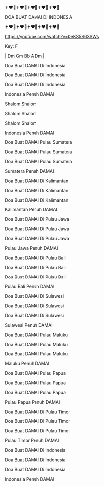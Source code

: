 ✝️❤️🙏✝️❤️🙏✝️❤️🙏✝️❤️🙏✝️❤️🙏

DOA BUAT DAMAI DI INDONESIA

✝️❤️🙏✝️❤️🙏✝️❤️🙏✝️❤️🙏✝️❤️🙏

https://youtube.com/watch?v=DeKS5S63SWs

Key: F

| Dm  Gm  Bb  A  Dm |

Doa Buat DAMAI Di Indonesia

Doa Buat DAMAI Di Indonesia

Doa Buat DAMAI Di Indonesia

Indonesia Penuh DAMAI


Shalom Shalom

Shalom Shalom

Shalom Shalom

Indonesia Penuh DAMAI


Doa Buat DAMAI Pulau Sumatera

Doa Buat DAMAI Pulau Sumatera

Doa Buat DAMAI Pulau Sumatera

Sumatera Penuh DAMAI


Doa Buat DAMAI Di Kalimantan

Doa Buat DAMAI Di Kalimantan

Doa Buat DAMAI Di Kalimantan

Kalimantan Penuh DAMAI


Doa Buat DAMAI Di Pulau Jawa

Doa Buat DAMAI Di Pulau Jawa

Doa Buat DAMAI Di Pulau Jawa

Pulau Jawa Penuh DAMAI


Doa Buat DAMAI Di Pulau Bali

Doa Buat DAMAI Di Pulau Bali

Doa Buat DAMAI Di Pulau Bali

Pulau Bali Penuh DAMAI


Doa Buat DAMAI Di Sulawesi

Doa Buat DAMAI Di Sulawesi

Doa Buat DAMAI Di Sulawesi

Sulawesi Penuh DAMAI


Doa Buat DAMAI Pulau Maluku

Doa Buat DAMAI Pulau Maluku

Doa Buat DAMAI Pulau Maluku

Maluku Penuh DAMAI


Doa Buat DAMAI Pulau Papua

Doa Buat DAMAI Pulau Papua

Doa Buat DAMAI Pulau Papua

Pulau Papua Penuh DAMAI


Doa Buat DAMAI Di Pulau Timor

Doa Buat DAMAI Di Pulau Timor

Doa Buat DAMAI Di Pulau Timor

Pulau Timor Penuh DAMAI


Doa Buat DAMAI Di Indonesia

Doa Buat DAMAI Di Indonesia

Doa Buat DAMAI Di Indonesia

Indonesia Penuh DAMAI


